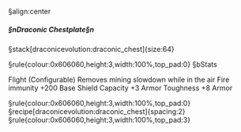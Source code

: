 §align:center
##### §nDraconic Chestplate§n

§stack[draconicevolution:draconic_chest]{size:64}

§rule{colour:0x606060,height:3,width:100%,top_pad:0}
§bStats

Flight (Configurable)
Removes mining slowdown while in the air
Fire immunity
+200 Base Shield Capacity
+3 Armor Toughness
+8 Armor

§rule{colour:0x606060,height:3,width:100%,top_pad:0}
§recipe[draconicevolution:draconic_chest]{spacing:2}
§rule{colour:0x606060,height:3,width:100%,top_pad:3}